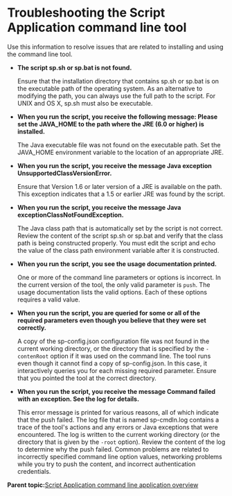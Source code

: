# Troubleshooting the Script Application command line tool 

Use this information to resolve issues that are related to installing and using the command line tool.

-   **The script sp.sh or sp.bat is not found.**

    Ensure that the installation directory that contains sp.sh or sp.bat is on the executable path of the operating system. As an alternative to modifying the path, you can always use the full path to the script. For UNIX and OS X, sp.sh must also be executable.

-   **When you run the script, you receive the following message: Please set the JAVA\_HOME to the path where the JRE \(6.0 or higher\) is installed.**

    The Java executable file was not found on the executable path. Set the JAVA\_HOME environment variable to the location of an appropriate JRE.

-   **When you run the script, you receive the message Java exception UnsupportedClassVersionError.**

    Ensure that Version 1.6 or later version of a JRE is available on the path. This exception indicates that a 1.5 or earlier JRE was found by the script.

-   **When you run the script, you receive the message Java exceptionClassNotFoundException.**

    The Java class path that is automatically set by the script is not correct. Review the content of the script sp.sh or sp.bat and verify that the class path is being constructed properly. You must edit the script and echo the value of the class path environment variable after it is constructed.

-   **When you run the script, you see the usage documentation printed.**

    One or more of the command line parameters or options is incorrect. In the current version of the tool, the only valid parameter is `push`. The usage documentation lists the valid options. Each of these options requires a valid value.

-   **When you run the script, you are queried for some or all of the required parameters even though you believe that they were set correctly.**

    A copy of the sp-config.json configuration file was not found in the current working directory, or the directory that is specified by the `-contenRoot` option if it was used on the command line. The tool runs even though it cannot find a copy of sp-config.json. In this case, it interactively queries you for each missing required parameter. Ensure that you pointed the tool at the correct directory.

-   **When you run the script, you receive the message Command failed with an exception. See the log for details.**

    This error message is printed for various reasons, all of which indicate that the push failed. The log file that is named sp-cmdln.log contains a trace of the tool's actions and any errors or Java exceptions that were encountered. The log is written to the current working directory \(or the directory that is given by the `-root` option\). Review the content of the log to determine why the push failed. Common problems are related to incorrectly specified command line option values, networking problems while you try to push the content, and incorrect authentication credentials.


**Parent topic:**[Script Application command line application overview ](../script-portlet/cmd_line_push_ovr.md)

